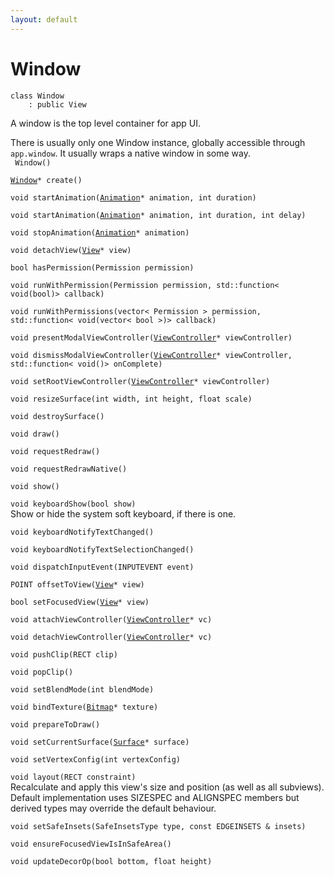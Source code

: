 ```yaml
---
layout: default
---
```


# Window

```
class Window
    : public View
```


A window is the top level container for app UI.     

There is usually only one Window instance, globally accessible through `app.window`. It usually wraps a native window in some way.     
` Window()`<br>


[`Window`](/ref/views/Window)`* create()`<br>


`void startAnimation(`[`Animation`](/ref/views/Animation)`* animation, int duration)`<br>

`void startAnimation(`[`Animation`](/ref/views/Animation)`* animation, int duration, int delay)`<br>

`void stopAnimation(`[`Animation`](/ref/views/Animation)`* animation)`<br>

`void detachView(`[`View`](/ref/views/View)`* view)`<br>

`bool hasPermission(Permission permission)`<br>

`void runWithPermission(Permission permission, std::function< void(bool)> callback)`<br>

`void runWithPermissions(vector< Permission > permission, std::function< void(vector< bool >)> callback)`<br>

`void presentModalViewController(`[`ViewController`](/ref/app_group/ViewController)`* viewController)`<br>

`void dismissModalViewController(`[`ViewController`](/ref/app_group/ViewController)`* viewController, std::function< void()> onComplete)`<br>

`void setRootViewController(`[`ViewController`](/ref/app_group/ViewController)`* viewController)`<br>

`void resizeSurface(int width, int height, float scale)`<br>

`void destroySurface()`<br>

`void draw()`<br>

`void requestRedraw()`<br>

`void requestRedrawNative()`<br>

`void show()`<br>

`void keyboardShow(bool show)`<br>Show or hide the system soft keyboard, if there is one.

`void keyboardNotifyTextChanged()`<br>

`void keyboardNotifyTextSelectionChanged()`<br>

`void dispatchInputEvent(INPUTEVENT event)`<br>

`POINT offsetToView(`[`View`](/ref/views/View)`* view)`<br>

`bool setFocusedView(`[`View`](/ref/views/View)`* view)`<br>

`void attachViewController(`[`ViewController`](/ref/app_group/ViewController)`* vc)`<br>

`void detachViewController(`[`ViewController`](/ref/app_group/ViewController)`* vc)`<br>

`void pushClip(RECT clip)`<br>

`void popClip()`<br>

`void setBlendMode(int blendMode)`<br>

`void bindTexture(`[`Bitmap`](/ref/graphics_group/Bitmap)`* texture)`<br>

`void prepareToDraw()`<br>

`void setCurrentSurface(`[`Surface`](/ref/graphics_group/Surface)`* surface)`<br>

`void setVertexConfig(int vertexConfig)`<br>

`void layout(RECT constraint)`<br>Recalculate and apply this view's size and position (as well as all subviews).
Default implementation uses SIZESPEC and ALIGNSPEC members but derived types may override the default behaviour.

`void setSafeInsets(SafeInsetsType type, const EDGEINSETS & insets)`<br>

`void ensureFocusedViewIsInSafeArea()`<br>

`void updateDecorOp(bool bottom, float height)`<br>


